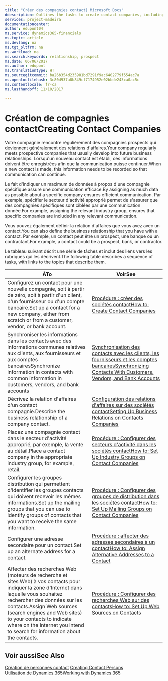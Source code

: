 ```yaml
---
title: "Créer des compagnies contact| Microsoft Docs"
ddescription: Outlines the tasks to create contact companies, including assigning relevant data about prospects and defining the business relationships you have with companies.
services: project-madeira
documentationcenter: 
author: edupont04
ms.service: dynamics365-financials
ms.topic: article
ms.devlang: na
ms.tgt_pltfrm: na
ms.workload: na
ms.search.keywords: relationship, prospect
ms.date: 06/06/2017
ms.author: edupont
ms.translationtype: HT
ms.sourcegitcommit: ba26b354d235981bd7291f9ac6402779f554ac7a
ms.openlocfilehash: 3c80d937a8b849cf7174952e02bbde243ca0ac5c
ms.contentlocale: fr-ca
ms.lasthandoff: 11/10/2017

---
```

# <a name="creating-contact-companies"></a><span data-ttu-id="ea730-102">Création de compagnies contact</span><span class="sxs-lookup"><span data-stu-id="ea730-102">Creating Contact Companies</span></span>
<span data-ttu-id="ea730-103">Votre compagnie rencontre régulièrement des compagnies prospects qui deviennent généralement des relations d'affaires.</span><span class="sxs-lookup"><span data-stu-id="ea730-103">Your company regularly meets prospective companies that usually develop into future business relationships.</span></span> <span data-ttu-id="ea730-104">Lorsqu'un nouveau contact est établi, ces informations doivent être enregistrées afin que la communication puisse continuer.</span><span class="sxs-lookup"><span data-stu-id="ea730-104">When a new contact is made, this information needs to be recorded so that communication can continue.</span></span>

<span data-ttu-id="ea730-105">Le fait d'indiquer un maximum de données à propos d'une compagnie spécifique assure une communication efficace.</span><span class="sxs-lookup"><span data-stu-id="ea730-105">By assigning as much data as possible about a specific company ensures efficient communication.</span></span> <span data-ttu-id="ea730-106">Par exemple, spécifier le secteur d'activité approprié permet de s'assurer que des compagnies spécifiques sont ciblées par une communication donnée.</span><span class="sxs-lookup"><span data-stu-id="ea730-106">For example, assigning the relevant industry group, ensures that specific companies are included in any relevant communication.</span></span>

<span data-ttu-id="ea730-107">Vous pouvez également définir la relation d'affaires que vous avez avec un contact.</span><span class="sxs-lookup"><span data-stu-id="ea730-107">You can also define the business relationship that you have with a contact.</span></span> <span data-ttu-id="ea730-108">Par exemple, un contact peut être un prospect, une banque ou un contractant.</span><span class="sxs-lookup"><span data-stu-id="ea730-108">For example, a contact could be a prospect, bank, or contractor.</span></span>

<span data-ttu-id="ea730-109">Le tableau suivant décrit une série de tâches et inclut des liens vers les rubriques qui les décrivent.</span><span class="sxs-lookup"><span data-stu-id="ea730-109">The following table describes a sequence of tasks, with links to the topics that describe them.</span></span>

| <span data-ttu-id="ea730-110">À</span><span class="sxs-lookup"><span data-stu-id="ea730-110">To</span></span> | <span data-ttu-id="ea730-111">Voir</span><span class="sxs-lookup"><span data-stu-id="ea730-111">See</span></span> |
| --- | --- |
| <span data-ttu-id="ea730-112">Configurez un contact pour une nouvelle compagnie, soit à partir de zéro, soit à partir d'un client, d'un fournisseur ou d'un compte bancaire.</span><span class="sxs-lookup"><span data-stu-id="ea730-112">Set up a contact for a new company, either from scratch or from a customer, vendor, or bank account.</span></span> |[<span data-ttu-id="ea730-113">Procédure : créer des sociétés contact</span><span class="sxs-lookup"><span data-stu-id="ea730-113">How to: Create Contact Companies</span></span>](marketing-how-create-contact-companies.md) |
| <span data-ttu-id="ea730-114">Synchroniser les informations dans les contacts avec des informations communes relatives aux clients, aux fournisseurs et aux comptes bancaires</span><span class="sxs-lookup"><span data-stu-id="ea730-114">Synchronize information in contacts with common information in customers, vendors, and bank accounts</span></span> |[<span data-ttu-id="ea730-115">Synchronisation des contacts avec les clients, les fournisseurs et les comptes bancaires</span><span class="sxs-lookup"><span data-stu-id="ea730-115">Synchronizing Contacts With Customers, Vendors, and Bank Accounts</span></span>](marketing-synchronize-contacts-customers-vendors-bank-accounts.md) |
| <span data-ttu-id="ea730-116">Décrivez la relation d'affaires d'un contact compagnie.</span><span class="sxs-lookup"><span data-stu-id="ea730-116">Describe the business relationship of a company contact.</span></span> |[<span data-ttu-id="ea730-117">Configuration des relations d'affaires sur des sociétés contact</span><span class="sxs-lookup"><span data-stu-id="ea730-117">Setting Up Business Relations on Contacts Companies</span></span>](marketing-business-relations.md) |
| <span data-ttu-id="ea730-118">Placez une compagnie contact dans le secteur d'activité approprié, par exemple, la vente au détail.</span><span class="sxs-lookup"><span data-stu-id="ea730-118">Place a contact company in the appropriate industry group, for example, retail.</span></span> |[<span data-ttu-id="ea730-119">Procédure : Configurer des secteurs d'activité dans les sociétés contact</span><span class="sxs-lookup"><span data-stu-id="ea730-119">How to: Set Up Industry Groups on Contact Companies</span></span>](marketing-industry-groups.md) |
| <span data-ttu-id="ea730-120">Configurer les groupes distribution qui permettent d'identifier les groupes contacts qui doivent recevoir les mêmes informations.</span><span class="sxs-lookup"><span data-stu-id="ea730-120">Set up the mailing groups that you can use to identify groups of contacts that you want to receive the same information.</span></span> |[<span data-ttu-id="ea730-121">Procédure : Configurer des groupes de distribution dans les sociétés contact</span><span class="sxs-lookup"><span data-stu-id="ea730-121">How to: Set Up Mailing Groups on Contact Companies</span></span>](marketing-mailing-groups.md) |
| <span data-ttu-id="ea730-122">Configurer une adresse secondaire pour un contact.</span><span class="sxs-lookup"><span data-stu-id="ea730-122">Set up an alternate address for a contact.</span></span> |[<span data-ttu-id="ea730-123">Procédure : affecter des adresses secondaires à un contact</span><span class="sxs-lookup"><span data-stu-id="ea730-123">How to: Assign Alternative Addresses to a Contact</span></span>](marketing-how-assign-alternate-address.md) |
| <span data-ttu-id="ea730-124">Affecter des recherches Web (moteurs de recherche et sites Web) à vos contacts pour indiquer la zone d'Internet dans laquelle vous souhaitez rechercher des données sur les contacts.</span><span class="sxs-lookup"><span data-stu-id="ea730-124">Assign Web sources (search engines and Web sites) to your contacts to indicate where on the Internet you intend to search for information about the contacts.</span></span> |[<span data-ttu-id="ea730-125">Procédure : Configurer des recherches Web sur des contacts</span><span class="sxs-lookup"><span data-stu-id="ea730-125">How to: Set Up Web Sources on Contacts</span></span>](marketing-web-sources.md) |

## <a name="see-also"></a><span data-ttu-id="ea730-126">Voir aussi</span><span class="sxs-lookup"><span data-stu-id="ea730-126">See Also</span></span>
<span data-ttu-id="ea730-127">[Création de personnes contact](marketing-create-contact-persons.md) </span><span class="sxs-lookup"><span data-stu-id="ea730-127">[Creating Contact Persons](marketing-create-contact-persons.md) </span></span>  
[<span data-ttu-id="ea730-128">Utilisation de Dynamics 365</span><span class="sxs-lookup"><span data-stu-id="ea730-128">Working with Dynamics 365</span></span>](ui-work-product.md)

